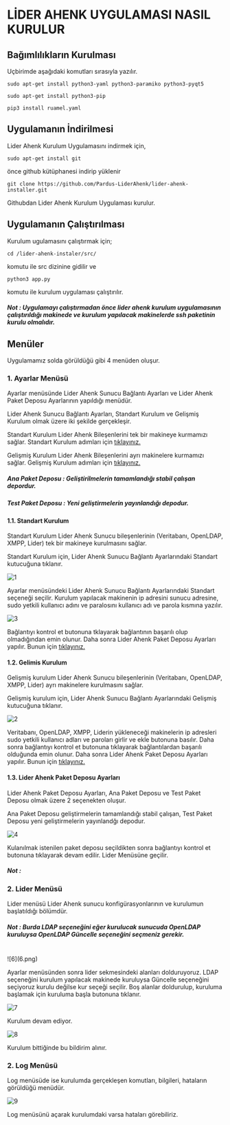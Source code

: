 # LİDER AHENK UYGULAMASI NASIL KURULUR

## Bağımlılıkların Kurulması

Uçbirimde aşağıdaki komutları sırasıyla yazılır.

````
sudo apt-get install python3-yaml python3-paramiko python3-pyqt5
````

````
sudo apt-get install python3-pip
````

````
pip3 install ruamel.yaml
````

## Uygulamanın İndirilmesi

Lider Ahenk Kurulum Uygulamasını indirmek için,

````
sudo apt-get install git
````

önce github kütüphanesi indirip yüklenir

````
git clone https://github.com/Pardus-LiderAhenk/lider-ahenk-installer.git
````

Githubdan Lider Ahenk Kurulum Uygulaması kurulur.

## Uygulamanın Çalıştırılması

Kurulum ugulamasını çalıştırmak için;

````
cd /lider-ahenk-instaler/src/
````

komutu ile src dizinine gidilir ve

````
python3 app.py
````

komutu ile kurulum uygulaması çalıştırılır.

##### Not : Uygulamayı çalıştırmadan önce lider ahenk kurulum uygulamasının çalıştırıldığı makinede ve  kurulum yapılacak makinelerde ssh paketinin kurulu olmalıdır.

## Menüler

Uygulamamız solda görüldüğü gibi 4 menüden oluşur.

### 1. Ayarlar Menüsü

Ayarlar menüsünde Lider Ahenk Sunucu Bağlantı Ayarları ve Lider Ahenk Paket Deposu Ayarlarının yapıldığı menüdür.

Lider Ahenk Sunucu Bağlantı Ayarları,
Standart Kurulum ve Gelişmiş Kurulum olmak üzere iki şekilde gerçekleşir.

Standart Kurulum Lider Ahenk Bileşenlerini tek bir makineye kurmamızı sağlar. Standart Kurulum adımları için <a href = "#standart" >tıklayınız.</a>

Gelişmiş Kurulum Lider Ahenk Bileşenlerini ayrı makinelere kurmamızı sağlar. Gelişmiş Kurulum adımları için <a href = "#gelismis" >tıklayınız.</a>

##### Ana Paket Deposu : Geliştirilmelerin tamamlandığı stabil çalışan depordur.

##### Test Paket Deposu : Yeni geliştirmelerin yayınlandığı depodur.

<p id = "standart"></p>

#### 1.1. Standart Kurulum

Standart Kurulum Lider Ahenk Sunucu bileşenlerinin (Veritabanı, OpenLDAP, XMPP, Lider) tek bir makineye kurulmasını sağlar.

Standart Kurulum için, Lider Ahenk Sunucu Bağlantı Ayarlarındaki Standart kutucuğuna tıklanır.

![1](1.png)


Ayarlar menüsündeki Lider Ahenk Sunucu Bağlantı Ayarlarındaki Standart seçeneği seçilir. Kurulum yapılacak makinenin ip adresini sunucu adresine, sudo yetkili kullanıcı adını ve paralosını kullanıcı adı ve parola kısmına yazılır.


![3](3.png)


Bağlantıyı kontrol et butonuna tklayarak bağlantının başarılı olup olmadığından emin olunur. Daha sonra Lider Ahenk Paket Deposu Ayarları yapılır. Bunun için <a href = "#ayarlar" >tıklayınız. </a>

<p id = "gelismis"></p>

#### 1.2. Gelimis Kurulum

Gelişmiş kurulum Lider Ahenk Sunucu bileşenlerinin (Veritabanı, OpenLDAP, XMPP, Lider) ayrı makinelere kurulmasını sağlar.

Gelişmiş kurulum için, Lider Ahenk Sunucu Bağlantı Ayarlarındaki Gelişmiş kutucuğuna tıklanır.


![2](2.png)

Veritabanı, OpenLDAP, XMPP, Liderin yükleneceği makinelerin ip adresleri sudo yetkili kullanıcı adları ve paroları girlir ve ekle butonuna basılır. Daha sonra bağlantıyı kontrol et butonuna tıklayarak bağlantılardan başarılı olduğunda emin olunur. Daha sonra Lider Ahenk Paket Deposu Ayarları yapılır. Bunun için <a href = "#ayarlar" >tıklayınız. </a>

<p id = "ayarlar"></p>

#### 1.3. Lider Ahenk Paket Deposu Ayarları

Lider Ahenk Paket Deposu Ayarları, Ana Paket Deposu ve Test Paket Deposu olmak üzere 2 seçenekten oluşur. 

Ana Paket Deposu geliştirmelerin tamamlandığı stabil çalışan, Test Paket Deposu yeni geliştirmelerin yayınlandğı depodur.

![4](4.png)

Kulanılmak istenilen paket deposu seçildikten sonra bağlantıyı kontrol et butonuna tıklayarak devam edilir. Lider Menüsüne geçilir.

##### Not : 

### 2. Lider Menüsü

Lider menüsü Lider Ahenk sunucu konfigürasyonlarının ve kurulumun başlatıldığı bölümdür.

##### Not : Burda LDAP seçeneğini eğer kurulucak sunucuda  OpenLDAP kuruluysa OpenLDAP Güncelle seçeneğini seçmeniz gerekir.
<br>
![6](6.png)

Ayarlar menüsünden sonra lider sekmesindeki alanları dolduruyoruz. LDAP seçeneğini kurulum yapılacak makinede kuruluysa Güncelle seçeneğini seçiyoruz kurulu değilse kur seçeği seçilir. Boş alanlar doldurulup,
kuruluma başlamak için kuruluma başla butonuna tıklanır.

![7](7.png)

Kurulum devam ediyor.

![8](8.png)

Kurulum bittiğinde bu bildirim alınır.

### 2. Log Menüsü

Log menüsüde ise kurulumda gerçekleşen komutları, bilgileri, hataların görüldüğü menüdür.

![9](9.png)

Log menüsünü açarak kurulumdaki varsa hataları görebiliriz.

